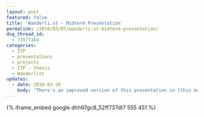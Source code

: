 ```yaml
---
layout: post
featured: false
title: 'Wanderli.st - Midterm Presentation'
permalink: /2010/03/07/wanderli-st-midterm-presentation/
dsq_thread_id:
  - 73577164
categories:
  - ITP
  - presentations
  - projects
  - ITP - thesis
  - Wanderlist
updates:
  - date: 2010-03-29
    body: "There's an improved version of this presentation in [this more recent post](http://lehrblogger.com/2010/03/29/wanderli-st-pitch-presentation) ."
---
```

{% iframe_embed google dhh97gc8_52ff737dt7 555 451 %}
